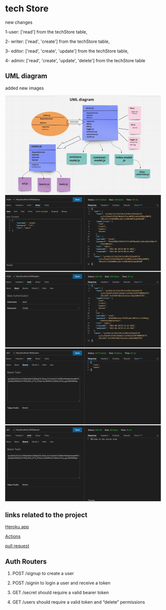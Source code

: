 # tech Store

new changes

1-user: ['read'] from the techStore table,

2- writer: ['read', 'create'] from the techStore table,

3- editor: ['read', 'create', 'update'] from the techStore table,

4- admin: ['read', 'create', 'update', 'delete'] from the techStore table

## UML diagram

added new images

![UML diagram](./assets/lab9.png)
![1](./assets/lab91.png)
![2](./assets/lab92.png)
![3](./assets/lab93.png)
![4](./assets/lab94.png)

## links related to the project

[Heroku app](https://command-line-project.herokuapp.com/)

[Actions](https://github.com/backend-bestteam/command-line-project/actions)

[pull request](https://github.com/backend-bestteam/command-line-project/pull/3)

## Auth Routers

1. POST /signup to create a user

2. POST /signin to login a user and receive a token

3. GET /secret should require a valid bearer token

4. GET /users should require a valid token and “delete” permissions
